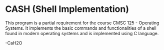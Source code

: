 # CASH (Shell Implementation)

This program is a partial requirement for the course CMSC 125 - Operating Systems. It implements the basic commands and functionalities of a shell found in modern operating systems and is implemented using C language.

-CaH2O
